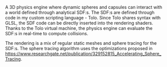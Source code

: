 A 3D physics engine where dynamic spheres and capsules can interact with a world defined through analytical SDF:s. The SDF:s are defined through code in my custom scripting language - Tolo. Since Tolo shares syntax with GLSL, the SDF code can be directly inserted into the rendering shaders. Thanks to the Tolo virtual machine, the physics engine can evaluate the SDF:s in real-time to compute collisions.

The rendering is a mix of regular static meshes and sphere tracing for the SDF:s. The sphere tracing algorithm uses the optimizations proposed in https://www.researchgate.net/publication/329152815_Accelerating_Sphere_Tracing.
